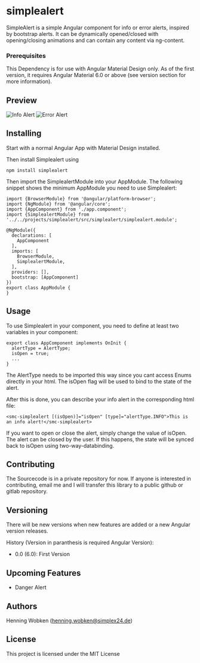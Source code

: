 # simplealert

SimpleAlert is a simple Angular component for info or error alerts, inspired by bootstrap alerts. 
It can be dynamically opened/closed with opening/closing animations and can contain any content via ng-content.

### Prerequisites

This Dependency is for use with Angular Material Design only. As of the first version, 
it requires Angular Material 6.0 or above (see version section for more information).

## Preview

![Info Alert](https://simplex24.de/info.png "Info Alert")
![Error Alert](https://simplex24.de/error.png "Error Alert")

## Installing

Start with a normal Angular App with Material Design installed.

Then install Simplealert using

```
npm install simplealert
```

Then import the SimplealertModule into your AppModule. The following snippet shows the minimum AppModule you need to use Simplealert:

```
import {BrowserModule} from '@angular/platform-browser';
import {NgModule} from '@angular/core';
import {AppComponent} from './app.component';
import {SimplealertModule} from '../../projects/simplealert/src/simplealert/simplealert.module';

@NgModule({
  declarations: [
    AppComponent
  ],
  imports: [
    BrowserModule,
    SimplealertModule,
  ],
  providers: [],
  bootstrap: [AppComponent]
})
export class AppModule {
}

```

## Usage

To use Simplealert in your component, you need to define at least two variables in your component:

```
export class AppComponent implements OnInit {
  alertType = AlertType;
  isOpen = true;
  ...
}
```

The AlertType needs to be imported this way since you cant access Enums directly in your html.
The isOpen flag will be used to bind to the state of the alert.

After this is done, you can describe your info alert in the corresponding html file:

```
<smc-simplealert [(isOpen)]="isOpen" [type]="alertType.INFO">This is an info alert!</smc-simplealert>
```

If you want to open or close the alert, simply change the value of isOpen. The alert can be closed by the user. 
If this happens, the state will be synced back to isOpen using two-way-databinding.

## Contributing

The Sourcecode is in a private repository for now. 
If anyone is interested in contributing, email me and I will transfer this library to a public github or gitlab repository.

## Versioning

There will be new versions when new features are added or a new Angular version releases.

History (Version in paranthesis is required Angular Version):
+ 0.0 (6.0): First Version

## Upcoming Features
+ Danger Alert

## Authors

Henning Wobken (henning.wobken@simplex24.de)

## License

This project is licensed under the MIT License
